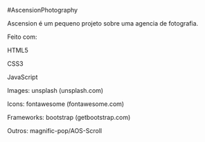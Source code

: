 #AscensionPhotography

Ascension é um pequeno projeto sobre uma agencia de fotografia.

Feito com:

   HTML5
   
   CSS3
   
   JavaScript
   
   Images: unsplash (unsplash.com)
   
   Icons: fontawesome (fontawesome.com)
   
   Frameworks: bootstrap (getbootstrap.com)
   
   Outros: magnific-pop/AOS-Scroll
